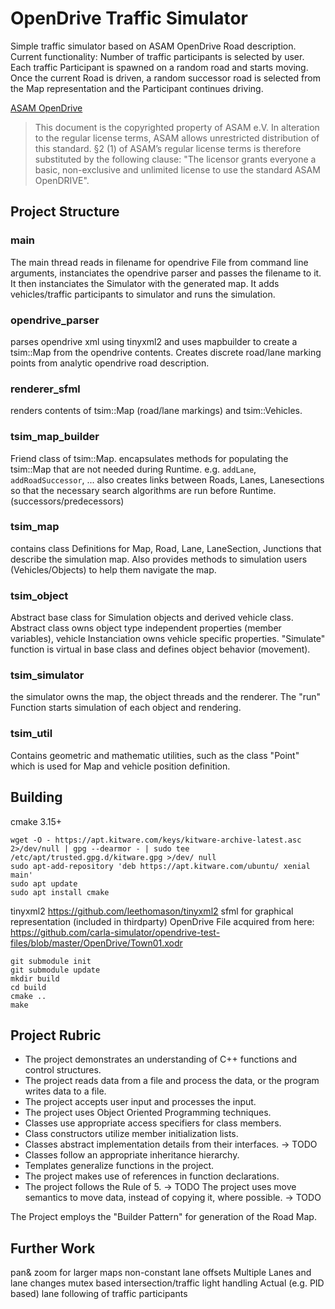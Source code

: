# OpenDrive Traffic Simulator
Simple traffic simulator based on ASAM OpenDrive Road description.
Current functionality:
Number of traffic participants is selected by user. Each traffic Participant is spawned on a random road and starts moving. Once the current Road is driven, a random successor road is selected from the Map representation and the Participant continues driving.

[ASAM OpenDrive](https://releases.asam.net/OpenDRIVE/1.6.0/ASAM_OpenDRIVE_BS_V1-6-0.html)

> This document is the copyrighted property of ASAM e.V. In alteration to the regular license terms, ASAM allows unrestricted distribution of this standard. §2 (1) of ASAM’s regular license terms is therefore substituted by the following clause: "The licensor grants everyone a basic, non-exclusive and unlimited license to use the standard ASAM OpenDRIVE".

## Project Structure

### main

The main thread reads in filename for opendrive File from command line arguments, instanciates the opendrive parser and passes the filename to it. It then instanciates the Simulator with the generated map. It adds vehicles/traffic participants to simulator and runs the simulation.
### opendrive_parser

parses opendrive xml using tinyxml2 and uses mapbuilder to create a tsim::Map from the opendrive contents. Creates discrete road/lane marking points from analytic opendrive road description.

### renderer_sfml

renders contents of tsim::Map (road/lane markings) and tsim::Vehicles.

### tsim_map_builder

Friend class of tsim::Map. encapsulates methods for populating the tsim::Map that are not needed during Runtime.
e.g. ```addLane```, ```addRoadSuccessor```, ...
also creates links between Roads, Lanes, Lanesections so that the necessary search algorithms are run before Runtime. (successors/predecessors)

### tsim_map

contains class Definitions for Map, Road, Lane, LaneSection, Junctions that describe the simulation map. Also provides methods to simulation users (Vehicles/Objects) to help them navigate the map.

### tsim_object

Abstract base class for Simulation objects and derived vehicle class. Abstract class owns object type independent properties (member variables), vehicle Instanciation owns vehicle specific properties. "Simulate" function is virtual in base class and defines object behavior (movement).

### tsim_simulator

the simulator owns the map, the object threads and the renderer. The "run" Function starts simulation of each object and rendering.
### tsim_util

Contains geometric and mathematic utilities, such as the class "Point" which is used for Map and vehicle position definition.

## Building

cmake 3.15+

    wget -O - https://apt.kitware.com/keys/kitware-archive-latest.asc 2>/dev/null | gpg --dearmor - | sudo tee /etc/apt/trusted.gpg.d/kitware.gpg >/dev/ null
    sudo apt-add-repository 'deb https://apt.kitware.com/ubuntu/ xenial main'
    sudo apt update
    sudo apt install cmake

tinyxml2 https://github.com/leethomason/tinyxml2
sfml for graphical representation (included in thirdparty)
OpenDrive File acquired from here: https://github.com/carla-simulator/opendrive-test-files/blob/master/OpenDrive/Town01.xodr

    git submodule init
    git submodule update
    mkdir build
    cd build
    cmake ..
    make

## Project Rubric

* The project demonstrates an understanding of C++ functions and control structures.
* The project reads data from a file and process the data, or the program writes data to a file.
* The project accepts user input and processes the input.
* The project uses Object Oriented Programming techniques.
* Classes use appropriate access specifiers for class members.
* Class constructors utilize member initialization lists.
* Classes abstract implementation details from their interfaces. -> TODO
* Classes follow an appropriate inheritance hierarchy.
* Templates generalize functions in the project.
* The project makes use of references in function declarations.
* The project follows the Rule of 5. -> TODO
The project uses move semantics to move data, instead of copying it, where possible. -> TODO


The Project employs the "Builder Pattern" for generation of the Road Map.

## Further Work

pan& zoom for larger maps
non-constant lane offsets
Multiple Lanes and lane changes
mutex based intersection/traffic light handling
Actual (e.g. PID based) lane following of traffic participants